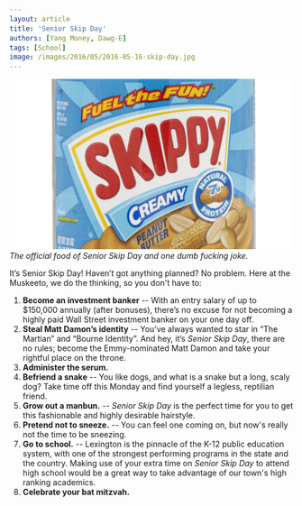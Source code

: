 ```yaml
---
layout: article
title: 'Senior Skip Day'
authors: [Yang Money, Dawg-E]
tags: [School]
image: /images/2016/05/2016-05-16-skip-day.jpg
---
```

![The official food of Senior Skip Day and one dumb fucking joke.](/images/2016/05/2016-05-16-skip-day.jpg)
*The official food of Senior Skip Day and one dumb fucking joke.*

It’s Senior Skip Day! Haven’t got anything planned? No problem. Here at the Muskeeto, we do the thinking, so you don't have to:

1. **Become an investment banker** -- With an entry salary of up to $150,000 annually (after bonuses), there’s no excuse for not becoming a highly paid Wall Street investment banker on your one day off.
1. **Steal Matt Damon’s identity** -- You’ve always wanted to star in “The Martian” and “Bourne Identity”. And hey, it’s _Senior Skip Day_, there are no rules; become the Emmy-nominated Matt Damon and take your rightful place on the throne.
1. **Administer the serum.**
1. **Befriend a snake** -- You like dogs, and what is a snake but a long, scaly dog? Take time off this Monday and find yourself a legless, reptilian friend.
1. **Grow out a manbun.** -- _Senior Skip Day_ is the perfect time for you to get this fashionable and highly desirable hairstyle.
1. **Pretend not to sneeze.** -- You can feel one coming on, but now's really not the time to be sneezing.
1. **Go to school.** -- Lexington is the pinnacle of the K-12 public education system, with one of the strongest performing programs in the state and the country. Making use of your extra time on _Senior Skip Day_ to attend high school would be a great way to take advantage of our town's high ranking academics.
1. **Celebrate your bat mitzvah.**

